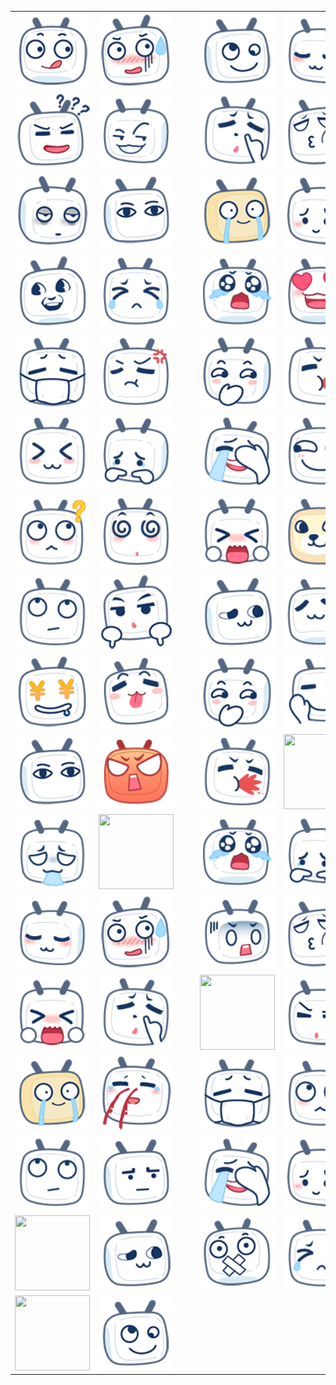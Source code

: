 <table border="0">
  <tr>
    <td align="center">
      <img src="../../image/bilibilitv/1.png" height="120" width="120" />
    </td>
    <td align="center">
      <img src="../../image/bilibilitv/10.png" height="120" width="120" />
    </td>
    <td align="center">
      <img src="../../image/bilibilitv/11.png" height="120" width="120" />
    </td>
    <td align="center">
      <img src="../../image/bilibilitv/12.png" height="120" width="120" />
    </td>
    <td align="center">
      <img src="../../image/bilibilitv/13.png" height="120" width="120" />
    </td>
    <td align="center">
      <img src="../../image/bilibilitv/14.png" height="120" width="120" />
    </td>
  </tr>
  <tr>
    <td align="center">
      <img src="../../image/bilibilitv/15.png" height="120" width="120" />
    </td>
    <td align="center">
      <img src="../../image/bilibilitv/16.png" height="120" width="120" />
    </td>
    <td align="center">
      <img src="../../image/bilibilitv/17.png" height="120" width="120" />
    </td>
    <td align="center">
      <img src="../../image/bilibilitv/18.png" height="120" width="120" />
    </td>
    <td align="center">
      <img src="../../image/bilibilitv/19.png" height="120" width="120" />
    </td>
    <td align="center">
      <img src="../../image/bilibilitv/2.png" height="120" width="120" />
    </td>
  </tr>
  <tr>
    <td align="center">
      <img src="../../image/bilibilitv/20.png" height="120" width="120" />
    </td>
    <td align="center">
      <img src="../../image/bilibilitv/21.png" height="120" width="120" />
    </td>
    <td align="center">
      <img src="../../image/bilibilitv/22.png" height="120" width="120" />
    </td>
    <td align="center">
      <img src="../../image/bilibilitv/23.png" height="120" width="120" />
    </td>
    <td align="center">
      <img src="../../image/bilibilitv/24.png" height="120" width="120" />
    </td>
    <td align="center">
      <img src="../../image/bilibilitv/25.png" height="120" width="120" />
    </td>
  </tr>
  <tr>
    <td align="center">
      <img src="../../image/bilibilitv/26.png" height="120" width="120" />
    </td>
    <td align="center">
      <img src="../../image/bilibilitv/27.png" height="120" width="120" />
    </td>
    <td align="center">
      <img src="../../image/bilibilitv/28.png" height="120" width="120" />
    </td>
    <td align="center">
      <img src="../../image/bilibilitv/29.png" height="120" width="120" />
    </td>
    <td align="center">
      <img src="../../image/bilibilitv/3.png" height="120" width="120" />
    </td>
    <td align="center">
      <img src="../../image/bilibilitv/30.png" height="120" width="120" />
    </td>
  </tr>
  <tr>
    <td align="center">
      <img src="../../image/bilibilitv/31.png" height="120" width="120" />
    </td>
    <td align="center">
      <img src="../../image/bilibilitv/32.png" height="120" width="120" />
    </td>
    <td align="center">
      <img src="../../image/bilibilitv/33.png" height="120" width="120" />
    </td>
    <td align="center">
      <img src="../../image/bilibilitv/34.png" height="120" width="120" />
    </td>
    <td align="center">
      <img src="../../image/bilibilitv/35.png" height="120" width="120" />
    </td>
    <td align="center">
      <img src="../../image/bilibilitv/36.png" height="120" width="120" />
    </td>
  </tr>
  <tr>
    <td align="center">
      <img src="../../image/bilibilitv/37.png" height="120" width="120" />
    </td>
    <td align="center">
      <img src="../../image/bilibilitv/38.png" height="120" width="120" />
    </td>
    <td align="center">
      <img src="../../image/bilibilitv/39.png" height="120" width="120" />
    </td>
    <td align="center">
      <img src="../../image/bilibilitv/4.png" height="120" width="120" />
    </td>
    <td align="center">
      <img src="../../image/bilibilitv/40.png" height="120" width="120" />
    </td>
    <td align="center">
      <img src="../../image/bilibilitv/41.png" height="120" width="120" />
    </td>
  </tr>
  <tr>
    <td align="center">
      <img src="../../image/bilibilitv/42.png" height="120" width="120" />
    </td>
    <td align="center">
      <img src="../../image/bilibilitv/43.png" height="120" width="120" />
    </td>
    <td align="center">
      <img src="../../image/bilibilitv/44.png" height="120" width="120" />
    </td>
    <td align="center">
      <img src="../../image/bilibilitv/45.png" height="120" width="120" />
    </td>
    <td align="center">
      <img src="../../image/bilibilitv/46.png" height="120" width="120" />
    </td>
    <td align="center">
      <img src="../../image/bilibilitv/47.png" height="120" width="120" />
    </td>
  </tr>
  <tr>
    <td align="center">
      <img src="../../image/bilibilitv/48.png" height="120" width="120" />
    </td>
    <td align="center">
      <img src="../../image/bilibilitv/49.png" height="120" width="120" />
    </td>
    <td align="center">
      <img src="../../image/bilibilitv/5.png" height="120" width="120" />
    </td>
    <td align="center">
      <img src="../../image/bilibilitv/50.png" height="120" width="120" />
    </td>
    <td align="center">
      <img src="../../image/bilibilitv/6.png" height="120" width="120" />
    </td>
    <td align="center">
      <img src="../../image/bilibilitv/7.png" height="120" width="120" />
    </td>
  </tr>
  <tr>
    <td align="center">
      <img src="../../image/bilibilitv/8.png" height="120" width="120" />
    </td>
    <td align="center">
      <img src="../../image/bilibilitv/9.png" height="120" width="120" />
    </td>
    <td align="center">
      <img src="../../image/bilibilitv/[tv_doge].png" height="120" width="120" />
    </td>
    <td align="center">
      <img src="../../image/bilibilitv/[tv_亲亲].png" height="120" width="120" />
    </td>
    <td align="center">
      <img src="../../image/bilibilitv/[tv_偷笑].png" height="120" width="120" />
    </td>
    <td align="center">
      <img src="../../image/bilibilitv/[tv_再见].png" height="120" width="120" />
    </td>
  </tr>
  <tr>
    <td align="center">
      <img src="../../image/bilibilitv/[tv_冷漠].png" height="120" width="120" />
    </td>
    <td align="center">
      <img src="../../image/bilibilitv/[tv_发怒].png" height="120" width="120" />
    </td>
    <td align="center">
      <img src="../../image/bilibilitv/[tv_发财].png" height="120" width="120" />
    </td>
    <td align="center">
      <img src="../../image/bilibilitv/[tv_可爱].png" height="120" width="120" />
    </td>
    <td align="center">
      <img src="../../image/bilibilitv/[tv_吐血].png" height="120" width="120" />
    </td>
    <td align="center">
      <img src="../../image/bilibilitv/[tv_呆].png" height="120" width="120" />
    </td>
  </tr>
  <tr>
    <td align="center">
      <img src="../../image/bilibilitv/[tv_呕吐].png" height="120" width="120" />
    </td>
    <td align="center">
      <img src="../../image/bilibilitv/[tv_困].png" height="120" width="120" />
    </td>
    <td align="center">
      <img src="../../image/bilibilitv/[tv_坏笑].png" height="120" width="120" />
    </td>
    <td align="center">
      <img src="../../image/bilibilitv/[tv_大佬].png" height="120" width="120" />
    </td>
    <td align="center">
      <img src="../../image/bilibilitv/[tv_大哭].png" height="120" width="120" />
    </td>
    <td align="center">
      <img src="../../image/bilibilitv/[tv_委屈].png" height="120" width="120" />
    </td>
  </tr>
  <tr>
    <td align="center">
      <img src="../../image/bilibilitv/[tv_害羞].png" height="120" width="120" />
    </td>
    <td align="center">
      <img src="../../image/bilibilitv/[tv_尴尬].png" height="120" width="120" />
    </td>
    <td align="center">
      <img src="../../image/bilibilitv/[tv_微笑].png" height="120" width="120" />
    </td>
    <td align="center">
      <img src="../../image/bilibilitv/[tv_思考].png" height="120" width="120" />
    </td>
    <td align="center">
      <img src="../../image/bilibilitv/[tv_惊吓].png" height="120" width="120" />
    </td>
    <td align="center">
      <img src="../../image/bilibilitv/[tv_打脸].png" height="120" width="120" />
    </td>
  </tr>
  <tr>
    <td align="center">
      <img src="../../image/bilibilitv/[tv_抓狂].png" height="120" width="120" />
    </td>
    <td align="center">
      <img src="../../image/bilibilitv/[tv_抠鼻].png" height="120" width="120" />
    </td>
    <td align="center">
      <img src="../../image/bilibilitv/[tv_斜眼笑].png" height="120" width="120" />
    </td>
    <td align="center">
      <img src="../../image/bilibilitv/[tv_无奈].png" height="120" width="120" />
    </td>
    <td align="center">
      <img src="../../image/bilibilitv/[tv_晕].png" height="120" width="120" />
    </td>
    <td align="center">
      <img src="../../image/bilibilitv/[tv_流汗].png" height="120" width="120" />
    </td>
  </tr>
  <tr>
    <td align="center">
      <img src="../../image/bilibilitv/[tv_流泪].png" height="120" width="120" />
    </td>
    <td align="center">
      <img src="../../image/bilibilitv/[tv_流鼻血].png" height="120" width="120" />
    </td>
    <td align="center">
      <img src="../../image/bilibilitv/[tv_点赞].png" height="120" width="120" />
    </td>
    <td align="center">
      <img src="../../image/bilibilitv/[tv_生气].png" height="120" width="120" />
    </td>
    <td align="center">
      <img src="../../image/bilibilitv/[tv_生病].png" height="120" width="120" />
    </td>
    <td align="center">
      <img src="../../image/bilibilitv/[tv_疑问].png" height="120" width="120" />
    </td>
  </tr>
  <tr>
    <td align="center">
      <img src="../../image/bilibilitv/[tv_白眼].png" height="120" width="120" />
    </td>
    <td align="center">
      <img src="../../image/bilibilitv/[tv_皱眉].png" height="120" width="120" />
    </td>
    <td align="center">
      <img src="../../image/bilibilitv/[tv_目瞪口呆].png" height="120" width="120" />
    </td>
    <td align="center">
      <img src="../../image/bilibilitv/[tv_睡着].png" height="120" width="120" />
    </td>
    <td align="center">
      <img src="../../image/bilibilitv/[tv_笑哭].png" height="120" width="120" />
    </td>
    <td align="center">
      <img src="../../image/bilibilitv/[tv_腼腆].png" height="120" width="120" />
    </td>
  </tr>
  <tr>
    <td align="center">
      <img src="../../image/bilibilitv/[tv_色].png" height="120" width="120" />
    </td>
    <td align="center">
      <img src="../../image/bilibilitv/[tv_调侃].png" height="120" width="120" />
    </td>
    <td align="center">
      <img src="../../image/bilibilitv/[tv_调皮].png" height="120" width="120" />
    </td>
    <td align="center">
      <img src="../../image/bilibilitv/[tv_鄙视].png" height="120" width="120" />
    </td>
    <td align="center">
      <img src="../../image/bilibilitv/[tv_闭嘴].png" height="120" width="120" />
    </td>
    <td align="center">
      <img src="../../image/bilibilitv/[tv_难过].png" height="120" width="120" />
    </td>
  </tr>
  <tr>
    <td align="center">
      <img src="../../image/bilibilitv/[tv_馋].png" height="120" width="120" />
    </td>
    <td align="center">
      <img src="../../image/bilibilitv/[tv_鬼脸].png" height="120" width="120" />
    </td>
    <td align="center">
      <img src="../../image/bilibilitv/[tv_黑人问号].png" height="120" width="120" />
    </td>
    <td align="center">
      <img src="../../image/bilibilitv/[tv_鼓掌].png" height="120" width="120" />
    </td>
  </tr>
</table>
